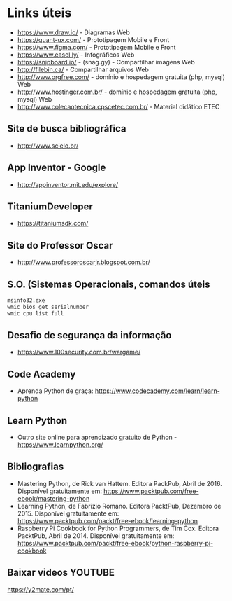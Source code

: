 # Links úteis
- https://www.draw.io/ - Diagramas Web
- https://quant-ux.com/ - Prototipagem Mobile e Front
- https://www.figma.com/ - Prototipagem Mobile e Front
- https://www.easel.ly/ - Infográficos Web
- https://snipboard.io/ - (snag.gy) - Compartilhar imagens Web
- http://filebin.ca/ - Compartilhar arquivos Web
- http://www.orgfree.com/ - domínio e hospedagem gratuita (php, mysql) Web
- http://www.hostinger.com.br/ - domínio e hospedagem gratuita (php, mysql) Web
- http://www.colecaotecnica.cpscetec.com.br/ - Material didático ETEC

## Site de busca bibliográfica
- http://www.scielo.br/

## App Inventor - Google
- http://appinventor.mit.edu/explore/

## TitaniumDeveloper
- https://titaniumsdk.com/

## Site do Professor Oscar
- http://www.professoroscarjr.blogspot.com.br/

## S.O. (Sistemas Operacionais, comandos úteis
```cmd
msinfo32.exe
wmic bios get serialnumber
wmic cpu list full
```

## Desafio de segurança da informação
- https://www.100security.com.br/wargame/

## Code Academy
- Aprenda Python de graça: https://www.codecademy.com/learn/learn-python
## Learn Python
- Outro site online para aprendizado gratuito de Python - https://www.learnpython.org/

## Bibliografias
- Mastering Python, de Rick van Hattem. Editora PackPub, Abril de 2016. Disponível gratuitamente em: https://www.packtpub.com/free-ebook/mastering-python
- Learning Python, de Fabrizio Romano. Editora PacktPub, Dezembro de 2015. Disponível gratuitamente em: https://www.packtpub.com/packt/free-ebook/learning-python
- Raspberry Pi Cookbook for Python Programmers, de Tim Cox. Editora PacktPub, Abril de 2014. Disponível gratuitamente em: https://www.packtpub.com/packt/free-ebook/python-raspberry-pi-cookbook

## Baixar videos YOUTUBE
https://y2mate.com/pt/

